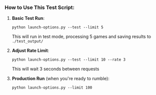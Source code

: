 ### How to Use This Test Script:

1. **Basic Test Run**:
   ```
   python launch-options.py --test --limit 5
   ```
   This will run in test mode, processing 5 games and saving results to `./test_output/`

2. **Adjust Rate Limit**:
   ```
   python launch-options.py --test --limit 10 --rate 3
   ```
   This will wait 3 seconds between requests

3. **Production Run** (when you're ready to rumble):
   ```
   python launch-options.py --limit 100
   ```
